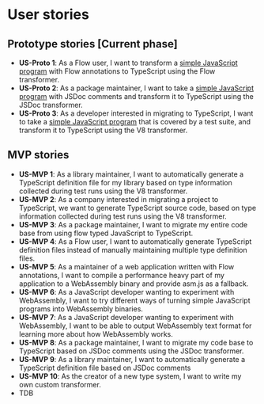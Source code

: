 # User stories

## Prototype stories [Current phase]
- **US-Proto 1**: As a Flow user, I want to transform a [simple JavaScript program](examples/us-proto-1) with Flow annotations to TypeScript using the Flow transformer.
- **US-Proto 2**: As a package maintainer, I want to take a [simple JavaScript program](examples/us-proto-2) with JSDoc comments and transform it to TypeScript using the JSDoc transformer.
- **US-Proto 3**: As a developer interested in migrating to TypeScript, I want to take a [simple JavaScript program](examples/us-proto-3) that is covered by a test suite, and transform it to TypeScript using the V8 transformer.

## MVP stories
- **US-MVP 1**: As a library maintainer, I want to automatically generate a TypeScript definition file for my library based on type information collected during test runs using the V8 transformer.
- **US-MVP 2**: As a company interested in migrating a project to TypeScript, we want to generate TypeScript source code, based on type information collected during test runs using the V8 transformer.
- **US-MVP 3**: As a package maintainer, I want to migrate my entire code base from using flow typed JavaScript to TypeScript.
- **US-MVP 4**: As a Flow user, I want to automatically generate TypeScript definition files instead of manually maintaining multiple type definition files.
- **US-MVP 5**: As a maintainer of a web application written with Flow annotations, I want to compile a performance heavy part of my application to a WebAssembly binary and provide asm.js as a fallback.
- **US-MVP 6**: As a JavaScript developer wanting to experiment with WebAssembly, I want to try different ways of turning simple JavaScript programs into WebAssembly binaries.
- **US-MVP 7**: As a JavaScript developer wanting to experiment with WebAssembly, I want to be able to output WebAssembly text format for learning more about how WebAssembly works.
- **US-MVP 8**: As a package maintainer, I want to migrate my code base to TypeScript based on JSDoc comments using the JSDoc transformer.
- **US-MVP 9**: As a library maintainer, I want to automatically generate a TypeScript definition file based on JSDoc comments
- **US-MVP 10**: As the creator of a new type system, I want to write my own custom transformer.
- TDB
